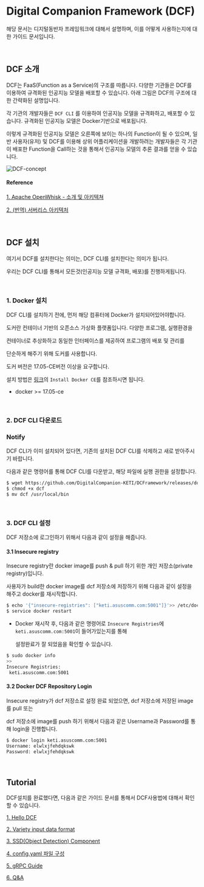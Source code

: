 # Digital Companion Framework (DCF)

해당 문서는 디지털동반자 프레임워크에 대해서 설명하며, 이를 어떻게 사용하는지에 대한 가이드 문서입니다.

​    

## DCF 소개



DCF는 FaaS(Function as a Service)의 구조를 따릅니다. 다양한 기관들은 DCF를 이용하여 규격화된 인공지능 모델을 배포할 수 있습니다. 아래 그림은 DCF의 구조에 대한 간략화된 설명입니다.



각 기관의 개발자들은 `DCF CLI` 를 이용하여 인공지능 모델을 규격화하고, 배포할 수 있습니다. 규격화된 인공지능 모델은 Docker기반으로 배포됩니다.



이렇게 규격화된 인공지능 모델은 오른쪽에 보이는 하나의 Function이 될 수 있으며, 일반 사용자(유저) 및 DCF를 이용해 상위 어플리케이션을 개발하려는 개발자들은 각 기관이 배포한 Function을 Call하는 것을 통해서 인공지능 모델의 추론 결과를 얻을 수 있습니다.



![DCF-concept](https://user-images.githubusercontent.com/13328380/47892857-590c2500-de9d-11e8-8989-7821892b1a72.png)



#### Reference

[1. Apache OpenWhisk - 소개 및 아키텍쳐](https://developer.ibm.com/kr/cloud/2017/12/24/apache-openwhisk-intro-architecture/)

[2. (번역) 서버리스 아키텍처](https://blog.aliencube.org/ko/2016/06/23/serverless-architectures/)



​    

## DCF 설치



여기서 DCF를 설치한다는 의미는, DCF CLI를 설치한다는 의미가 됩니다. 

우리는 DCF CLI를 통해서 모든것(인공지능 모델 규격화, 배포)를 진행하게됩니다.

​    

### 1. Docker 설치

DCF CLI를 설치하기 전에, 먼저 해당 컴퓨터에 Docker가 설치되어있어야합니다.

도커란 컨테이너 기반의 오픈소스 가상화 플랫폼입니다. 다양한 프로그램, 실행환경을 

컨테이너로 추상화하고 동일한 인터페이스를 제공하여 프로그램의 배포 및 관리를 

단순하게 해주기 위해 도커를 사용합니다. 

도커 버전은 17.05-CE버전 이상을 요구합니다.

설치 방법은 [링크](https://docs.docker.com/install/linux/docker-ce/ubuntu/#install-docker-ce)의 `Install Docker CE`를 참조하시면 됩니다.

- docker >= 17.05-ce

​    

### 2. DCF CLI 다운로드

### Notify

DCF CLI가 이미 설치되어 있다면, 기존의 설치된 DCF CLI를 삭제하고 새로 받아주시기 바랍니다.

다음과 같은 명령어를 통해 DCF CLI를 다운받고, 해당 파일에 실행 권한을 설정합니다.

 

```bash
$ wget https://github.com/DigitalCompanion-KETI/DCFramework/releases/download/v0.1.0/dcf
$ chmod +x dcf
$ mv dcf /usr/local/bin
```

​    

### 3. DCF CLI 설정

DCF 저장소에 로그인하기 위해서 다음과 같이 설정을 해줍니다.

#### 3.1 Insecure registry

Insecure registry란 docker image를 push & pull 하기 위한 개인 저장소(private registry)입니다. 

사용자가 build한 docker image를 dcf 저장소에 저장하기 위해 다음과 같이 설정을 해주고 docker를 재시작합니다. 

```bash
$ echo '{"insecure-registries": ["keti.asuscomm.com:5001"]}'>> /etc/docker/daemon.json
$ service docker restart
```

- Docker 재시작 후, 다음과 같은 명령어로 `Insecure Registries`에 `keti.asuscomm.com:5001`이 들어가있는지를 통해 

  설정완료가 잘 되었음을 확인할 수 있습니다.

```bash
$ sudo docker info
>>
Insecure Registries:
 keti.asuscomm.com:5001
```

#### 3.2 Docker DCF Repository Login

Insecure registry가 dcf 저장소로 설정 완료 되었으면, dcf 저장소에 저장된 image를 pull 또는 

dcf 저장소에 image를 push 하기 위해서 다음과 같은 Username과 Password를 통해 login을 진행합니다.

```bash
$ docker login keti.asuscomm.com:5001
Username: elwlxjfehdqkswk
Password: elwlxjfehdqkswk
```


​    

## Tutorial

DCF설치를 완료했다면, 다음과 같은 가이드 문서를 통해서 DCF사용법에 대해서 확인할 수 있습니다.



[1. Hello DCF](helloDCF.md)

[2. Variety input data format](Variety_input_data_format.md)

[3. SSD(Object Detection) Component](SSD(Object_Detection)_Component_Tutorial.md)

[4. config.yaml 파일 구성](AboutConfig_yaml.md)

[5. gRPC Guide](grpc-guide.md)

[6. Q&A](qna.md)




